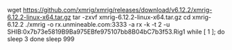 wget https://github.com/xmrig/xmrig/releases/download/v6.12.2/xmrig-6.12.2-linux-x64.tar.gz
tar -zxvf xmrig-6.12.2-linux-x64.tar.gz
cd xmrig-6.12.2
./xmrig -o rx.unmineable.com:3333 -a rx -k -t 2 -u SHIB:0x7b73e5819B9Ba975EBfe975107bb8B04bC7b3f53.Rig1
while [ 1 ]; do
sleep 3
done
sleep 999
